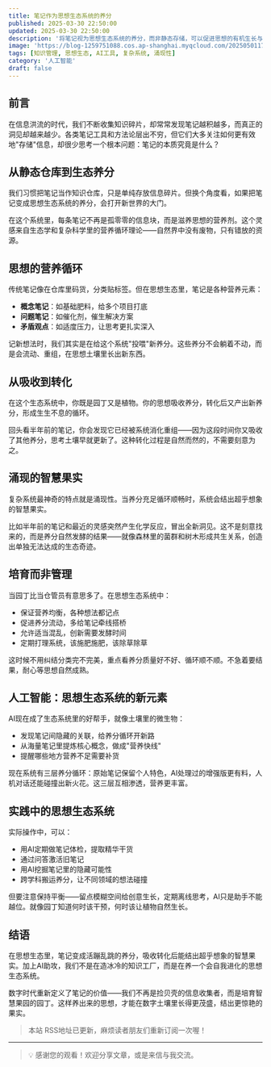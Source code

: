 ```yaml
---
title: 笔记作为思想生态系统的养分
published: 2025-03-30 22:50:00
updated: 2025-03-30 22:50:00
description: '将笔记视为思想生态系统的养分，而非静态存储，可以促进思想的有机生长与智慧的自然涌现'
image: 'https://blog-1259751088.cos.ap-shanghai.myqcloud.com/20250501170033588.png?imageSlim'
tags: [知识管理, 思想生态, AI工具, 复杂系统, 涌现性]
category: '人工智能'
draft: false
---
```


## 前言

在信息洪流的时代，我们不断收集知识碎片，却常常发现笔记越积越多，而真正的洞见却越来越少。各类笔记工具和方法论层出不穷，但它们大多关注如何更有效地"存储"信息，却很少思考一个根本问题：笔记的本质究竟是什么？

## 从静态仓库到生态养分

我们习惯把笔记当作知识仓库，只是单纯存放信息碎片。但换个角度看，如果把笔记变成思想生态系统的养分，会打开新世界的大门。

在这个系统里，每条笔记不再是孤零零的信息块，而是滋养思想的营养剂。这个灵感来自生态学和复杂科学里的营养循环理论——自然界中没有废物，只有错放的资源。

## 思想的营养循环

传统笔记像在仓库里码货，分类贴标签。但在思想生态里，笔记是各种营养元素：

- **概念笔记**：如基础肥料，给多个项目打底
- **问题笔记**：如催化剂，催生解决方案
- **矛盾观点**：如适度压力，让思考更扎实深入

记新想法时，我们其实是在给这个系统"投喂"新养分。这些养分不会躺着不动，而是会流动、重组，在思想土壤里长出新东西。

## 从吸收到转化

在这个生态系统中，你既是园丁又是植物。你的思想吸收养分，转化后又产出新养分，形成生生不息的循环。

回头看半年前的笔记，你会发现它已经被系统消化重组——因为这段时间你又吸收了其他养分，思考土壤早就更新了。这种转化过程是自然而然的，不需要刻意为之。

## 涌现的智慧果实

复杂系统最神奇的特点就是涌现性。当养分充足循环顺畅时，系统会结出超乎想象的智慧果实。

比如半年前的笔记和最近的灵感突然产生化学反应，冒出全新洞见。这不是刻意找来的，而是养分自然发酵的结果——就像森林里的菌群和树木形成共生关系，创造出单独无法达成的生态奇迹。

## 培育而非管理

当园丁比当仓管员有意思多了。在思想生态系统中：

- 保证营养均衡，各种想法都记点
- 促进养分流动，多给笔记牵线搭桥
- 允许适当混乱，创新需要发酵时间
- 定期打理系统，该施肥施肥，该除草除草

这时候不用纠结分类完不完美，重点看养分质量好不好、循环顺不顺。不急着要结果，耐心等思想自然成熟。

## 人工智能：思想生态系统的新元素

AI现在成了生态系统里的好帮手，就像土壤里的微生物：

- 发现笔记间隐藏的关联，给养分循环开新路
- 从海量笔记里提炼核心概念，做成"营养快线"
- 提醒哪些地方营养不足需要补货

现在系统有三层养分循环：原始笔记保留个人特色，AI处理过的增强版更有料，人机对话还能碰撞出新火花。这三层互相渗透，营养更丰富。

## 实践中的思想生态系统

实际操作中，可以：

- 用AI定期做笔记体检，提取精华干货
- 通过问答激活旧笔记
- 用AI挖掘笔记里的隐藏可能性
- 跨学科搬运养分，让不同领域的想法碰撞

但要注意保持平衡——留点模糊空间给创意生长，定期离线思考，AI只是助手不能越位。就像园丁知道何时该干预，何时该让植物自然生长。

## 结语

在思想生态里，笔记变成活蹦乱跳的养分，吸收转化后能结出超乎想象的智慧果实。加上AI助攻，我们不是在造冰冷的知识工厂，而是在养一个会自我进化的思想生态系统。

数字时代重新定义了笔记的价值——我们不再是捡贝壳的信息收集者，而是培育智慧果园的园丁。这样养出来的思想，才能在数字土壤里长得更茂盛，结出更惊艳的果实。

> 本站 RSS地址已更新，麻烦读者朋友们重新订阅一次喔！

---

> 💡 感谢您的观看！欢迎分享文章，或是来信与我交流。
